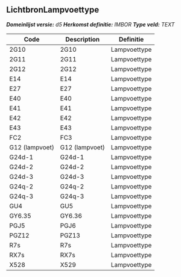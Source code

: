 ﻿## LichtbronLampvoettype

*__Domeinlijst versie:__ d5*
*__Herkomst definitie:__ IMBOR*
*__Type veld:__ TEXT*

|__Code__ |__Description__ |__Definitie__	|
|	---	|	---	|   ---	| 
| 2G10 | 2G10 | Lampvoettype |
| 2G11 | 2G11 | Lampvoettype |
| 2G12 | 2G12 | Lampvoettype |
| E14 | E14 | Lampvoettype |
| E27 | E27 | Lampvoettype |
| E40 | E40 | Lampvoettype |
| E41 | E41 | Lampvoettype |
| E42 | E42 | Lampvoettype |
| E43 | E43 | Lampvoettype |
| FC2 | FC3 | Lampvoettype |
| G12 (lampvoet) | G12 (lampvoet) | Lampvoettype |
| G24d-1 | G24d-1 | Lampvoettype |
| G24d-2 | G24d-2 | Lampvoettype |
| G24d-3 | G24d-3 | Lampvoettype |
| G24q-2 | G24q-2 | Lampvoettype |
| G24q-3 | G24q-3 | Lampvoettype |
| GU4 | GU5 | Lampvoettype |
| GY6.35 | GY6.36 | Lampvoettype |
| PGJ5 | PGJ6 | Lampvoettype |
| PGZ12 | PGZ13 | Lampvoettype |
| R7s | R7s | Lampvoettype |
| RX7s | RX7s | Lampvoettype |
| X528 | X529 | Lampvoettype |
